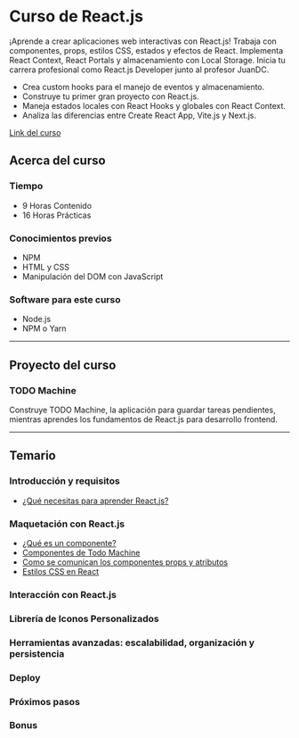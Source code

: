 # Curso de React.js

¡Aprende a crear aplicaciones web interactivas con React.js! Trabaja con componentes, props, estilos CSS, estados y efectos de React. Implementa React Context, React Portals y almacenamiento con Local Storage. Inicia tu carrera profesional como React.js Developer junto al profesor JuanDC.

- Crea custom hooks para el manejo de eventos y almacenamiento.
- Construye tu primer gran proyecto con React.js.
- Maneja estados locales con React Hooks y globales con React Context.
- Analiza las diferencias entre Create React App, Vite.js y Next.js.

[Link del curso](https://platzi.com/cursos/react/)

## Acerca del curso

### Tiempo

- 9 Horas Contenido
- 16 Horas Prácticas

### Conocimientos previos

- NPM
- HTML y CSS
- Manipulación del DOM con JavaScript

### Software para este curso

- Node.js
- NPM o Yarn

----
## Proyecto del curso

### TODO Machine

Construye TODO Machine, la aplicación para guardar tareas pendientes, mientras aprendes los fundamentos de React.js para desarrollo frontend.

----
## Temario

### Introducción y requisitos

- [¿Qué necesitas para aprender React.js?](./Apuntes/Temario%20y%20requisitos/que_necesitas_para_aprender_react.md)

### Maquetación con React.js

- [¿Qué es un componente?](./Apuntes/Maquetacion%20con%20React/que_es_un_componente.md)
- [Componentes de Todo Machine](./Apuntes/Maquetacion%20con%20React/componentes_de_todo_machine.md)
- [Como se comunican los componentes props y atributos](./Apuntes/Maquetacion%20con%20React/como_se_comunican_los_componentes_props_y_atributos.md)
- [Estilos CSS en React](./Apuntes/Maquetacion%20con%20React/estilos_en_react.md)
### Interacción con React.js

### Librería de Iconos Personalizados

### Herramientas avanzadas: escalabilidad, organización y persistencia

### Deploy

### Próximos pasos

### Bonus

